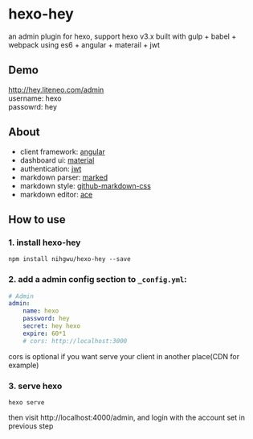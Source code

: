 # hexo-hey
an admin plugin for hexo, support hexo v3.x
built with gulp + babel + webpack
using es6 + angular + materail + jwt

## Demo
http://hey.liteneo.com/admin  
username: hexo  
passowrd: hey  

## About
* client framework: [angular](https://github.com/angular/angular.js)
* dashboard ui: [material](https://github.com/angular/material)
* authentication: [jwt](https://github.com/auth0/node-jsonwebtoken)
* markdown parser: [marked](https://github.com/chjj/marked)
* markdown style: [github-markdown-css](https://github.com/sindresorhus/github-markdown-css)
* markdown editor: [ace](https://github.com/ajaxorg/ace-builds)

## How to use
### 1. install hexo-hey
```
npm install nihgwu/hexo-hey --save
```

### 2. add a admin config section to `_config.yml`:
``` yml
# Admin
admin:
    name: hexo
    password: hey
    secret: hey hexo
    expire: 60*1
    # cors: http://localhost:3000
```
cors is optional if you want serve your client in another place(CDN for example)

### 3. serve hexo
```
hexo serve
```
then visit http://localhost:4000/admin, and login with the account set in previous step
